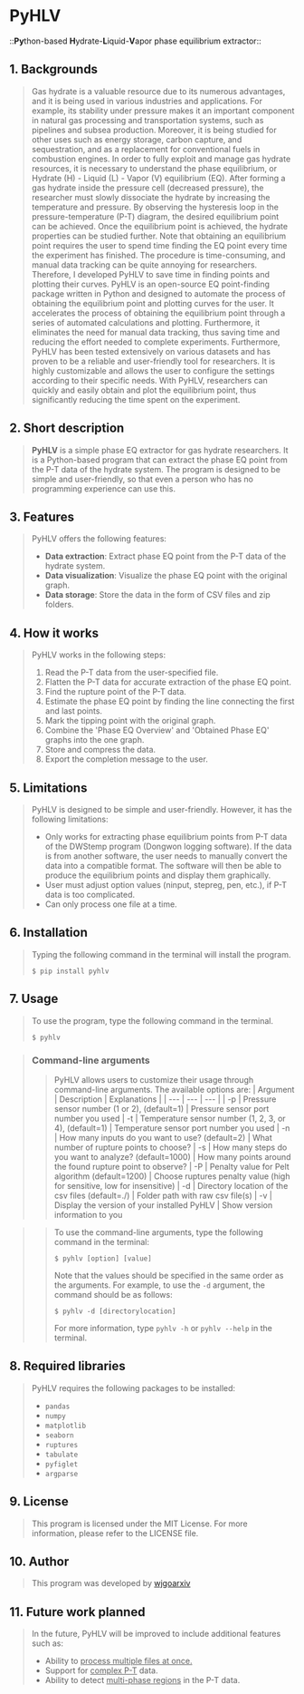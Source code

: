 # **PyHLV**
::**Py**thon-based **H**ydrate-**L**iquid-**V**apor phase equilibrium extractor:: 

## **1. Backgrounds**
> Gas hydrate is a valuable resource due to its numerous advantages, and it is being used in various industries and applications. For example, its stability under pressure makes it an important component in natural gas processing and transportation systems, such as pipelines and subsea production. Moreover, it is being studied for other uses such as energy storage, carbon capture, and sequestration, and as a replacement for conventional fuels in combustion engines. In order to fully exploit and manage gas hydrate resources, it is necessary to understand the phase equilibrium, or Hydrate (H) - Liquid (L) - Vapor (V) equilibrium (EQ). After forming a gas hydrate inside the pressure cell (decreased pressure), the researcher must slowly dissociate the hydrate by increasing the temperature and pressure. By observing the hysteresis loop in the pressure-temperature (P-T) diagram, the desired equilibrium point can be achieved. Once the equilibrium point is achieved, the hydrate properties can be studied further.
> Note that obtaining an equilibrium point requires the user to spend time finding the EQ point every time the experiment has finished. The procedure is time-consuming, and manual data tracking can be quite annoying for researchers. Therefore, I developed PyHLV to save time in finding points and plotting their curves. PyHLV is an open-source EQ point-finding package written in Python and designed to automate the process of obtaining the equilibrium point and plotting curves for the user. It accelerates the process of obtaining the equilibrium point through a series of automated calculations and plotting. Furthermore, it eliminates the need for manual data tracking, thus saving time and reducing the effort needed to complete experiments.
> Furthermore, PyHLV has been tested extensively on various datasets and has proven to be a reliable and user-friendly tool for researchers. It is highly customizable and allows the user to configure the settings according to their specific needs. With PyHLV, researchers can quickly and easily obtain and plot the equilibrium point, thus significantly reducing the time spent on the experiment.

## **2. Short description**
> **PyHLV** is a simple phase EQ extractor for gas hydrate researchers. It is a Python-based program that can extract the phase EQ point from the P-T data of the hydrate system. The program is designed to be simple and user-friendly, so that even a person who has no programming experience can use this. 

## **3. Features**
> PyHLV offers the following features:
> - **Data extraction**: Extract phase EQ point from the P-T data of the hydrate system.
> - **Data visualization**: Visualize the phase EQ point with the original graph.
> - **Data storage**: Store the data in the form of CSV files and zip folders.

## **4. How it works**
> PyHLV works in the following steps:
> 1. Read the P-T data from the user-specified file.
> 2. Flatten the P-T data for accurate extraction of the phase EQ point.
> 3. Find the rupture point of the P-T data.
> 4. Estimate the phase EQ point by finding the line connecting the first and last points.
> 5. Mark the tipping point with the original graph.
> 6. Combine the 'Phase EQ Overview' and 'Obtained Phase EQ' graphs into the one graph.
> 7. Store and compress the data.
> 8. Export the completion message to the user.

## **5. Limitations**
> PyHLV is designed to be simple and user-friendly. However, it has the following limitations:
> - Only works for extracting phase equilibrium points from P-T data of the DWStemp program (Dongwon logging software). If the data is from another software, the user needs to manually convert the data into a compatible format. The software will then be able to produce the equilibrium points and display them graphically.
> - User must adjust option values (ninput, stepreg, pen, etc.), if P-T data is too complicated.
> - Can only process one file at a time. 

## **6. Installation**
> Typing the following command in the terminal will install the program.
> ```
> $ pip install pyhlv
> ```

## **7. Usage**
> To use the program, type the following command in the terminal.
> ```
> $ pyhlv
> ```

> ### **Command-line arguments**
>> PyHLV allows users to customize their usage through command-line arguments. The available options are:
>> | Argument | Description | Explanations |
>> | --- | --- | --- |
>> | -p | Pressure sensor number (1 or 2), (default=1) | Pressure sensor port number you used
>> | -t | Temperature sensor number (1, 2, 3, or 4), (default=1) | Temperature sensor port number you used
>> | -n | How many inputs do you want to use? (default=2) | What number of rupture points to choose?
>> | -s | How many steps do you want to analyze? (default=1000) | How many points around the found rupture point to observe?
>> | -P | Penalty value for Pelt algorithm (default=1200) | Choose ruptures penalty value (high for sensitive, low for insensitive)
>> | -d | Directory location of the csv files (default=./) | Folder path with raw csv file(s)
>> | -v | Display the version of your installed PyHLV | Show version information to you

>> To use the command-line arguments, type the following command in the terminal:
>> ```
>> $ pyhlv [option] [value]
>> ```
>> Note that the values should be specified in the same order as the arguments. For example, to use the `-d` argument, the command should be as follows:
>> ```
>> $ pyhlv -d [directorylocation]
>> ```
>> For more information, type `pyhlv -h` or `pyhlv --help` in the terminal.


## **8. Required libraries**
> PyHLV requires the following packages to be installed:
> - `pandas`
> - `numpy`
> - `matplotlib`
> - `seaborn`
> - `ruptures`
> - `tabulate`
> - `pyfiglet`
> - `argparse`

## **9. License**
> This program is licensed under the MIT License. For more information, please refer to the LICENSE file.

## **10. Author**
> This program was developed by [wjgoarxiv](https://github.com/wjgoarxiv)

## **11. Future work planned**
> In the future, PyHLV will be improved to include additional features such as:
> - Ability to <u>process multiple files at once. </u>
> - Support for <u>complex P-T</u> data.
> - Ability to detect <u>multi-phase regions</u> in the P-T data.
